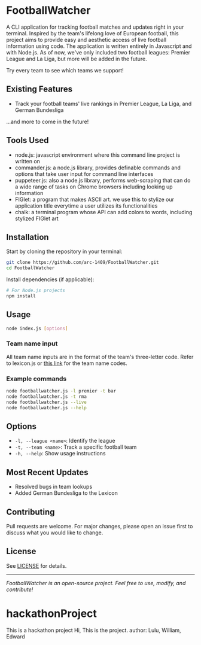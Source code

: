 # FootballWatcher

A CLI application for tracking football matches and updates right in your terminal. Inspired by the team's lifelong love of European football, this project aims to provide easy and aesthetic access of live football information using code. The application is written entirely in Javascript and with Node.js. As of now, we've only included two football leagues: Premier League and La Liga, but more will be added in the future. 

Try every team to see which teams we support! 

## Existing Features

- Track your football teams' live rankings in Premier League, La Liga, and German Bundesliga

...and more to come in the future!

## Tools Used

- node.js: javascript environment where this command line project is written on
- commander.js: a node.js library, provides definable commands and options that take user input for command line interfaces
- puppeteer.js: also a node.js library, performs web-scraping that can do a wide range of tasks on Chrome browsers including looking up information
- FIGlet: a program that makes ASCII art. we use this to stylize our application title everytime a user utilizes its functionalities
- chalk: a terminal program whose API can add colors to words, including stylized FIGlet art 

## Installation

Start by cloning the repository in your terminal:

```bash
git clone https://github.com/arc-1409/FootballWatcher.git
cd FootballWatcher
```

Install dependencies (if applicable):

```bash
# For Node.js projects
npm install
```

## Usage

```bash
node index.js [options]
```

### Team name input

All team name inputs are in the format of the team's three-letter code. Refer to lexicon.js or [this link](https://liaison.reuters.com/tools/sports-team-codes) for the team name codes.

### Example commands

```bash
node footballwatcher.js -l premier -t bar
node footballwatcher.js -t rma
node footballwatcher.js --live
node footballwatcher.js --help
```

## Options

- `-l, --league <name>`: Identify the league
- `-t, --team <name>`: Track a specific football team
- `-h, --help`: Show usage instructions

## Most Recent Updates

- Resolved bugs in team lookups
- Added German Bundesliga to the Lexicon

## Contributing

Pull requests are welcome. For major changes, please open an issue first to discuss what you would like to change.

## License

See [LICENSE](LICENSE) for details.

---

*FootballWatcher is an open-source project. Feel free to use, modify, and contribute!*

# hackathonProject
This is a hackathon project
Hi, This is the project. 
author: Lulu, William, Edward  
